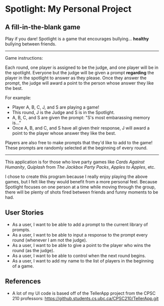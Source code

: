 # Spotlight: My Personal Project
## A fill-in-the-blank game

Play if you dare! Spotlight is a game that encourages 
bullying... **healthy** bullying between friends. 

---
Game instructions:

Each round, one player is assigned to be the judge, and
one player will be in the spotlight. Everyone but the judge
will be given a prompt **regarding** the player in the spotlight
to answer as they please. Once they answer the prompt,
the judge will award a point to the person whose answer
they like the best.

For example:
* Player A, B, C, J, and S are playing a game!
* This round, J is the Judge and S is in the Spotlight.
* A, B, C, and S are given the prompt: "S's most embarassing
memory is..."
* Once A, B, and C, and S have all given their response, J
will award a point to the player whose answer they like
the best.

Players are also free to make prompts that they'd like
to add to the game! These prompts are randomly selected
at the beginning of every round.

---

This application is for those who love party games like
*Cards Against Humanity*, *Quiplash* from *The Jackbox
Party Packs*, *Apples to Apples*, etc. 

I chose to create this program because I really enjoy playing
the above games, but I felt like they would benefit
from a more personal feel. Because Spotlight focuses
on one person at a time while moving through the group,
there will be plenty of shots fired between friends and 
funny moments to be had.
 

## User Stories
* As a user, I want to be able to add a prompt to the current library of prompts.
* As a user, I want to be able to input a response to the prompt every round (whenever I am not the judge).
* As a user, I want to be able to give a point to the player who wins the round (as the judge).
* As a user, I want to be able to control when the next round begins.
* As a user, I want to add my name to the list of players in the beginning of a game.

## References
- A lot of my UI code is based off of the 
TellerApp project from the CPSC 210 professors: 
https://github.students.cs.ubc.ca/CPSC210/TellerApp.git